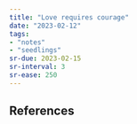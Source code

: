 ```yaml
---
title: "Love requires courage"
date: "2023-02-12"
tags:
- "notes"
- "seedlings"
sr-due: 2023-02-15
sr-interval: 3
sr-ease: 250
---
```




## References